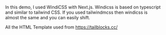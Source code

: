 In this demo, I used WindiCSS with Next.js. Windicss is based on typescript and similar to tailwind CSS. If you used tailwindmcss then windicss is almost the same and you can easily shift.

All the HTML Template used from https://tailblocks.cc/